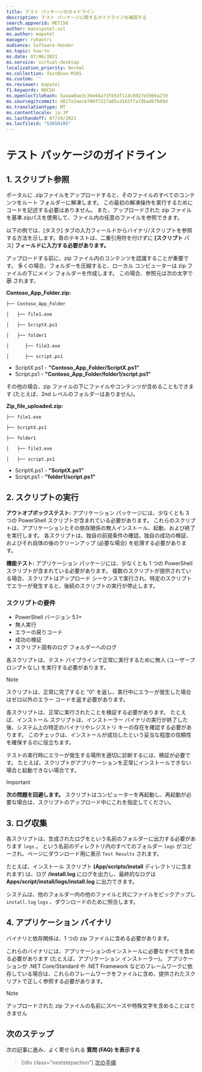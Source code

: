 ```yaml
---
title: テスト パッケージのガイドライン
description: テスト パッケージに関するガイドラインを確認する
search.appverid: MET150
author: mansipatel-usl
ms.author: mapatel
manager: rshastri
audience: Software-Vendor
ms.topic: how-to
ms.date: 07/06/2021
ms.service: virtual-desktop
localization_priority: Normal
ms.collection: TestBase-M365
ms.custom: ''
ms.reviewer: mapatel
f1.keywords: NOCSH
ms.openlocfilehash: 5aaaa0ae3c36e04a73f65df114c8927e59b6a259
ms.sourcegitcommit: d817a3aecb700f7227a05cd165ffa7dbad67b09d
ms.translationtype: MT
ms.contentlocale: ja-JP
ms.lasthandoff: 07/29/2021
ms.locfileid: "53650105"
---
```

# <a name="test-package-guidelines"></a>テスト パッケージのガイドライン

## <a name="1-script-referencing"></a>1. スクリプト参照

ポータルに .zipファイルをアップロードすると、そのファイルのすべてのコンテンツをルート フォルダーに解凍します。 この最初の解凍操作を実行するためにコードを記述する必要はありません。 また、アップロードされた zip ファイルを基準.zipパスを使用して、ファイル内の任意のファイルを参照できます。

以下の例では、[タスク] タブの入力フィールドからバイナリ/スクリプトを参照する方法を示します。青のテキストは、二重引用符を付けずに **[スクリプト** パス] **フィールドに入力する必要があります。**

アップロードする前に、zip ファイル内のコンテンツを認識することが重要です。 多くの場合、フォルダーを圧縮すると、ローカル コンピューターは zip ファイルの下にメイン フォルダーを作成します。 この場合、参照元は次の太字で **示** されます。

**Contoso_App_Folder.zip:**

```console
├── Contoso_App_Folder

│   ├── file1.exe

│   ├── ScriptX.ps1

│   ├── folder1

│      ├── file3.exe

│      ├── script.ps1
```

- ScriptX.ps1 - **"Contoso_App_Folder/ScriptX.ps1"**
- Script.ps1 - **"Contoso_App_Folder/folder1/script.ps1"**

その他の場合、zip ファイルの下にファイルやコンテンツが含めることもできます (たとえば、2nd レベルのフォルダーはありません)。

**Zip_file_uploaded.zip:**

```console
├── file1.exe

├── ScriptX.ps1

├── folder1

│   ├── file3.exe

│   ├── script.ps1
```

- ScriptX.ps1 - **"ScriptX.ps1"**
- Script.ps1 - **"folder1/script.ps1"**

## <a name="2-script-execution"></a>2. スクリプトの実行

**アウトオブボックステスト:** アプリケーション パッケージには、少なくとも 3 つの PowerShell スクリプトが含まれている必要があります。 これらのスクリプトは、アプリケーションとその依存関係の無人インストール、起動、および終了を実行します。 各スクリプトは、独自の前提条件の確認、独自の成功の検証、およびそれ自体の後のクリーンアップ (必要な場合) を処理する必要があります。

**機能テスト:** アプリケーション パッケージには、少なくとも 1 つの PowerShell スクリプトが含まれている必要があります。 複数のスクリプトが提供されている場合、スクリプトはアップロード シーケンスで実行され、特定のスクリプトでエラーが発生すると、後続のスクリプトの実行が停止します。

### <a name="script-requirements"></a>スクリプトの要件

- PowerShell バージョン 5.1+
- 無人実行
- エラーの戻りコード
- 成功の検証
- スクリプト固有のログ フォルダーへのログ

各スクリプトは、テスト パイプラインで正常に実行するために無人 (ユーザープロンプトなし) を実行する必要があります。

> [!NOTE]
> スクリプトは、正常に完了すると "0" を返し、実行中にエラーが発生した場合はゼロ以外のエラー コードを返す必要があります。

各スクリプトは、正常に実行されたことを検証する必要があります。 たとえば、インストール スクリプトは、インストーラー バイナリの実行が終了した後、システム上の特定のバイナリやレジストリ キーの存在を確認する必要があります。 このチェックは、インストールが成功したという妥当な程度の信頼性を確保するのに役立ちます。

テストの実行時にエラーが発生する場所を適切に診断するには、検証が必要です。 たとえば、スクリプトがアプリケーションを正常にインストールできない場合と起動できない場合です。

> [!IMPORTANT]
> **次の問題を回避します。** スクリプトはコンピューターを再起動し、再起動が必要な場合は、スクリプトのアップロード中にこれを指定してください。

## <a name="3-log-collection"></a>3. ログ収集

各スクリプトは、生成されたログをという名前のフォルダーに出力する必要があります `logs` 。 という名前のディレクトリ内のすべてのフォルダー `logs` がコピーされ、ページにダウンロード用に表示 `Test Results` されます。

たとえば、インストール スクリプト **(App/scripts/install** ディレクトリに含まれます) は、ログ **/install.log** にログを出力し、最終的なログは **Apps/script/install/logs/install.log** に出力できます。

システムは、他のフォルダー内の他のファイルと共にファイルをピックアップし `install.log` `logs` 、ダウンロードのために照合します。

## <a name="4-application-binaries"></a>4. アプリケーション バイナリ

バイナリと依存関係は、1 つの zip ファイルに含める必要があります。

これらのバイナリには、アプリケーションのインストールに必要なすべてを含める必要があります (たとえば、アプリケーション インストーラー)。 アプリケーションが .NET Core/Standard や .NET Framework などのフレームワークに依存している場合は、これらのフレームワークをファイルに含め、提供されたスクリプトで正しく参照する必要があります。

> [!NOTE]
> アップロードされた zip ファイルの名前にスペースや特殊文字を含めることはできません

## <a name="next-steps"></a>次のステップ

次の記事に進み、よく寄せられる **質問 (FAQ) を表示する**
> [!div class="nextstepaction"]
> [次の手順](faq.md)
